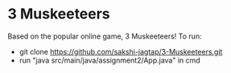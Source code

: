 # 3 Muskeeteers
Based on the popular online game, 3 Muskeeteers!
To run:

- git clone https://github.com/sakshi-jagtap/3-Muskeeteers.git
- run "java src/main/java/assignment2/App.java" in cmd
